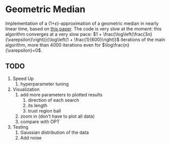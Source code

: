 # Geometric Median
Implementation of a (1+$`\varepsilon`$)-approximation of a geometric median in nearly linear time, based on [this paper](https://arxiv.org/abs/1606.05225).
The code is very slow at the moment: this algorithm converges at a very slow pace: $`1 + \frac{\log\left(\frac{3n}{\varepsilon}\right)}{\log\left(1 + \frac{1}{600}\right)}`$ iterations of the main algorithm, more than $`4000`$ iterations even for $`\log\frac{n}{\varepsilon}=0`$.

## TODO
1. Speed Up
   1. hyperparameter tuning
2. Visualization
   1. add more parameters to plotted results
      1. direction of each search
      2. its length
      3. trust region ball
   2. zoom in (don't have to plot all data)
   3. compare with OPT
3. Testing
   1. Gaussian distribution of the data
   2. Add noise
